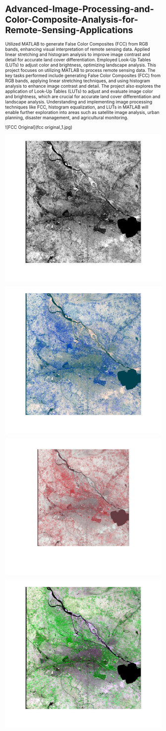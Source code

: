# Advanced-Image-Processing-and-Color-Composite-Analysis-for-Remote-Sensing-Applications
Utilized MATLAB to generate False Color Composites (FCC) from RGB bands, enhancing visual interpretation of remote sensing data. Applied linear stretching and histogram analysis to improve image contrast and detail for accurate land cover differentiation. Employed Look-Up Tables (LUTs) to adjust color and brightness, optimizing landscape analysis.
This project focuses on utilizing MATLAB to process remote sensing data. The key tasks performed include generating False Color Composites (FCC) from RGB bands, applying linear stretching techniques, and using histogram analysis to enhance image contrast and detail. The project also explores the application of Look-Up Tables (LUTs) to adjust and evaluate image color and brightness, which are crucial for accurate land cover differentiation and landscape analysis. Understanding and implementing image processing techniques like FCC, histogram equalization, and LUTs in MATLAB will enable further exploration into areas such as satellite image analysis, urban planning, disaster management, and agricultural monitoring. 


![FCC Original](fcc original_1.jpg)

![Image Processing Intermediate Step](img_i.jpg)

![Color Filtered Image](cf_1.jpg)

![Final FCC Image](Fcc_new_1.jpg)

![Band 2-3-1 Composite](band_2_3_1.jpg)


